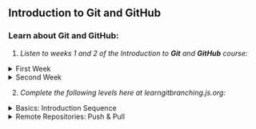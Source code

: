 ## Introduction to Git and GitHub

### Learn about Git and GitHub:

1. _Listen to weeks 1 and 2 of the Introduction to **Git** and **GitHub** course:_

<details>
<summary>First Week</summary>

![coursera first week screenshot](../task_git_collaboration/first_week.jpg)

</details>

<details>
<summary>Second Week</summary>

![coursera first week screenshot](../task_git_collaboration/second_week.jpg)

</details>

2. _Complete the following levels here at learngitbranching.js.org:_

<details>
<summary>Basics: Introduction Sequence</summary>

![git_basics](../task_git_collaboration/git_basics.jpg)

</details>

<details>
<summary>Remote Repositories: Push & Pull</summary>

![push_pull_basics](../task_git_collaboration/push_pull_basics.jpg)

</details>
